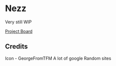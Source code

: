 # Nezz

Very still WIP

[Project Board](https://github.com/users/TolleyLikesRice/projects/2/views/1)

## Credits
Icon - GeorgeFromTFM
A lot of google
Random sites